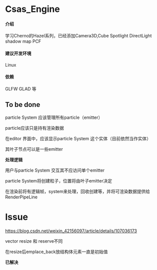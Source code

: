 # Csas_Engine

#### 介绍

学习Cherno的Hazel系列，已经添加Camera3D,Cube
Spotlight DirectLight
shadow map PCF

#### 建议开发环境

Linux

#### 依赖

GLFW GLAD 等



## **To be done**

particle System 应该管理所有particle（emitter）

particle应该只是持有渲染数据

在editor 界面中，应该显示particle System 这个实体（目前依然当作实体）

其叶子节点可以是一些emitter

**处理逻辑**

用户与particle System 交互其不应访问单个emitter

particle System将创建粒子，位置将由叶子emitter决定

在渲染前将有逻辑帧，system来处理，回收创建等，并将可渲染数据提供给RenderPipeLine



# Issue

https://blog.csdn.net/weixin_42156097/article/details/107036173

vector resize 和 reserve不同



在resize后emplace_back放结构体元素一直是初始值 

**已解决**

## 
